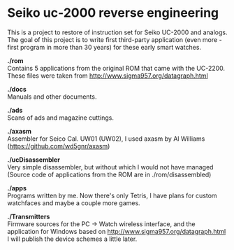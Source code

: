 # Seiko uc-2000 reverse engineering

This is a project to restore of instruction set for Seiko UC-2000 and analogs. The goal of this project is to write first third-party application (even more - first program in more than 30 years) for these early smart watches.


**./rom**<br />
Contains 5 applications from the original ROM that came with the UC-2200. These files were taken from http://www.sigma957.org/datagraph.html

**./docs**<br />
Manuals and other documents.

**./ads**<br />
Scans of ads and magazine cuttings.

**./axasm**<br />
Assembler for Seico Cal. UW01 (UW02), I used axasm by Al Williams (https://github.com/wd5gnr/axasm)

**./ucDisassembler**<br />
Very simple disassembler, but without which I would not have managed (Source code of applications from the ROM are in ./rom/disassembled)

**./apps**<br />
Programs written by me. Now there's only Tetris, I have plans for custom watchfaces and maybe a couple more games.

**./Transmitters**<br />
Firmware sources for the PC -> Watch wireless interface, and the application for Windows based on http://www.sigma957.org/datagraph.html
I will publish the device schemes a little later.
